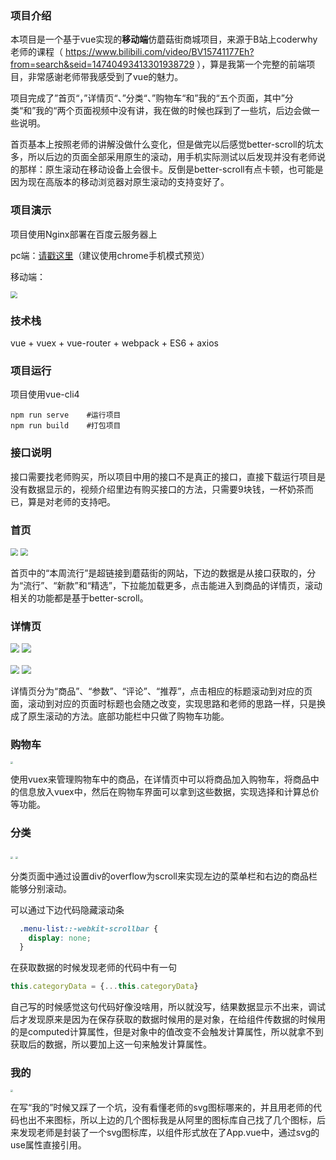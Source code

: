 ### 项目介绍

本项目是一个基于vue实现的**移动端**仿蘑菇街商城项目，来源于B站上coderwhy老师的课程（ https://www.bilibili.com/video/BV15741177Eh?from=search&seid=14740493413301938729 ），算是我第一个完整的前端项目，非常感谢老师带我感受到了vue的魅力。

项目完成了”首页“，”详情页“、”分类“、”购物车“和”我的“五个页面，其中”分类“和”我的“两个页面视频中没有讲，我在做的时候也踩到了一些坑，后边会做一些说明。

首页基本上按照老师的讲解没做什么变化，但是做完以后感觉better-scroll的坑太多，所以后边的页面全部采用原生的滚动，用手机实际测试以后发现并没有老师说的那样：原生滚动在移动设备上会很卡。反倒是better-scroll有点卡顿，也可能是因为现在高版本的移动浏览器对原生滚动的支持变好了。

### 项目演示

项目使用Nginx部署在百度云服务器上

pc端：[请戳这里]( http://106.13.23.235:3000/ )（建议使用chrome手机模式预览）

移动端：

<div><img src="./screenshot/path.png" style="zoom:70%;"/></div>

### 技术栈

vue + vuex + vue-router + webpack + ES6 + axios

### 项目运行

项目使用vue-cli4

```shell
npm run serve    #运行项目
npm run build    #打包项目
```

### 接口说明

接口需要找老师购买，所以项目中用的接口不是真正的接口，直接下载运行项目是没有数据显示的，视频介绍里边有购买接口的方法，只需要9块钱，一杯奶茶而已，算是对老师的支持吧。

### 首页

<div>
    <img src="./screenshot/首页1.jpg" style="zoom:75%;"/>
    <img src="./screenshot/首页2.jpg" style="zoom:75%;"/>
</div>

首页中的“本周流行”是超链接到蘑菇街的网站，下边的数据是从接口获取的，分为“流行”、“新款”和“精选”，下拉能加载更多，点击能进入到商品的详情页，滚动相关的功能都是基于better-scroll。

### 详情页

<div>
    <img src="./screenshot/详情页1.jpg" style="zoom:90%;"/>
    <img src="./screenshot/详情页2.jpg" style="zoom:90%;"/>
    <br></br>
    <img src="./screenshot/详情页3.jpg" style="zoom:90%;"/>
    <img src="./screenshot/详情页4.jpg" style="zoom:90%;"/>
</div>

详情页分为“商品”、“参数”、“评论”、“推荐”，点击相应的标题滚动到对应的页面，滚动到对应的页面时标题也会随之改变，实现思路和老师的思路一样，只是换成了原生滚动的方法。底部功能栏中只做了购物车功能。

### 购物车

<div>
    <img src="./screenshot/购物车.jpg" style="zoom:25%;"/>
</div>

使用vuex来管理购物车中的商品，在详情页中可以将商品加入购物车，将商品中的信息放入vuex中，然后在购物车界面可以拿到这些数据，实现选择和计算总价等功能。

### 分类

<div>
    <img src="./screenshot/分类1.jpg" style="zoom:25%;"/>
    <img src="./screenshot/分类2.jpg" style="zoom:25%;"/>
</div>

分类页面中通过设置div的overflow为scroll来实现左边的菜单栏和右边的商品栏能够分别滚动。

可以通过下边代码隐藏滚动条

```css
  .menu-list::-webkit-scrollbar {
    display: none;
  }
```

在获取数据的时候发现老师的代码中有一句

```js
this.categoryData = {...this.categoryData}
```

自己写的时候感觉这句代码好像没啥用，所以就没写，结果数据显示不出来，调试后才发现原来是因为在保存获取的数据时候用的是对象，在给组件传数据的时候用的是computed计算属性，但是对象中的值改变不会触发计算属性，所以就拿不到获取后的数据，所以要加上这一句来触发计算属性。

### 我的

<div>
    <img src="./screenshot/我的.jpg" style="zoom:25%;"/>
</div>

在写“我的”时候又踩了一个坑，没有看懂老师的svg图标哪来的，并且用老师的代码也出不来图标，所以上边的几个图标我是从阿里的图标库自己找了几个图标，后来发现老师是封装了一个svg图标库，以组件形式放在了App.vue中，通过svg的use属性直接引用。
